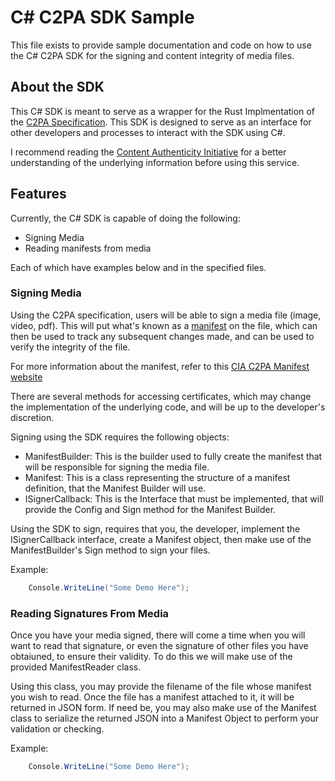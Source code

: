 # C# C2PA SDK Sample

This file exists to provide sample documentation and code on how to use the C# C2PA SDK for the signing and content integrity of media files.

## About the SDK

This C# SDK is meant to serve as a wrapper for the Rust Implmentation of the [C2PA Specification](https://c2pa.org/specifications/specifications/1.3/index.html). This SDK is designed to serve as an interface for other developers and processes to interact with the SDK using C#.

I recommend reading the [Content Authenticity Initiative](https://opensource.contentauthenticity.org/docs/getting-started/) for a better understanding of the underlying information before using this service.

## Features

Currently, the C# SDK is capable of doing the following:

- Signing Media
- Reading manifests from media

Each of which have examples below and in the specified files.

### Signing Media

Using the C2PA specification, users will be able to sign a media file (image, video, pdf). This will put what's known as a [manifest](https://opensource.contentauthenticity.org/docs/manifest/understanding-manifest) on the file, which can then be used to track any subsequent changes made, and can be used to verify the integrity of the file.

For more information about the manifest, refer to this [CIA C2PA Manifest website](https://opensource.contentauthenticity.org/docs/manifest/understanding-manifest/)

There are several methods for accessing certificates, which may change the implementation of the underlying code, and will be up to the developer's discretion.

Signing using the SDK requires the following objects:

- ManifestBuilder: This is the builder used to fully create the manifest that will be responsible for signing the media file.
- Manifest: This is a class representing the structure of a manifest definition, that the Manifest Builder will use.
- ISignerCallback: This is the Interface that must be implemented, that will provide the Config and Sign method for the Manifest Builder.

Using the SDK to sign, requires that you, the developer, implement the ISignerCallback interface, create a Manifest object, then make use of the ManifestBuilder's Sign method to sign your files.

Example:

```c#
    Console.WriteLine("Some Demo Here");
```

### Reading Signatures From Media

Once you have your media signed, there will come a time when you will want to read that signature, or even the signature of other files you have obtaiuned, to ensure their validity. To do this we will make use of the provided ManifestReader class.

Using this class, you may provide the filename of the file whose manifest you wish to read. Once the file has a manifest attached to it, it will be returned in JSON form. If need be, you may also make use of the Manifest class to serialize the returned JSON into a Manifest Object to perform your validation or checking.

Example:

```c#
    Console.WriteLine("Some Demo Here");
```
